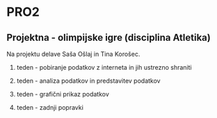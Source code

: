 # PRO2

## Projektna - olimpijske igre (disciplina Atletika) 

Na projektu delave Saša Ošlaj in Tina Korošec.

1. teden - pobiranje podatkov z interneta in jih ustrezno shraniti

2. teden - analiza podatkov in predstavitev podatkov

3. teden - grafični prikaz podatkov

4. teden - zadnji popravki

